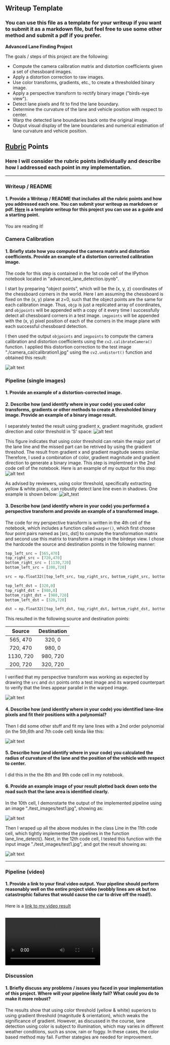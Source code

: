## Writeup Template

### You can use this file as a template for your writeup if you want to submit it as a markdown file, but feel free to use some other method and submit a pdf if you prefer.

**Advanced Lane Finding Project**

The goals / steps of this project are the following:

* Compute the camera calibration matrix and distortion coefficients given a set of chessboard images.
* Apply a distortion correction to raw images.
* Use color transforms, gradients, etc., to create a thresholded binary image.
* Apply a perspective transform to rectify binary image ("birds-eye view").
* Detect lane pixels and fit to find the lane boundary.
* Determine the curvature of the lane and vehicle position with respect to center.
* Warp the detected lane boundaries back onto the original image.
* Output visual display of the lane boundaries and numerical estimation of lane curvature and vehicle position.

[//]: # (Image References)

[image1]: ./output_images/undistorted.png "Undistorted"
[image2]: ./output_images/threshod.png "Thresh Comparison"
[image3]: ./output_images/threshod2.png "Binary Example"
[image4]: ./output_images/birdeye-view.png "Warp Example"
[image5]: ./output_images/lane_line.png "Fit Visual"
[image6]: ./output_images/lane_detection.png "Output"
[image7]: ./output_images/lane_detection2.png "Output2"
[video1]: ./output_images/project_video.mp4 "Video"

## [Rubric](https://review.udacity.com/#!/rubrics/571/view) Points

### Here I will consider the rubric points individually and describe how I addressed each point in my implementation.  

---

### Writeup / README

#### 1. Provide a Writeup / README that includes all the rubric points and how you addressed each one.  You can submit your writeup as markdown or pdf.  [Here](https://github.com/udacity/CarND-Advanced-Lane-Lines/blob/master/writeup_template.md) is a template writeup for this project you can use as a guide and a starting point.  

You are reading it!

### Camera Calibration

#### 1. Briefly state how you computed the camera matrix and distortion coefficients. Provide an example of a distortion corrected calibration image.

The code for this step is contained in the 1st code cell of the IPython notebook located in "advanced_lane_detection.ipynb".  

I start by preparing "object points", which will be the (x, y, z) coordinates of the chessboard corners in the world. Here I am assuming the chessboard is fixed on the (x, y) plane at z=0, such that the object points are the same for each calibration image.  Thus, `objp` is just a replicated array of coordinates, and `objpoints` will be appended with a copy of it every time I successfully detect all chessboard corners in a test image.  `imgpoints` will be appended with the (x, y) pixel position of each of the corners in the image plane with each successful chessboard detection.  

I then used the output `objpoints` and `imgpoints` to compute the camera calibration and distortion coefficients using the `cv2.calibrateCamera()` function.  I applied this distortion correction to the test image "./camera_cal/calibration1.jpg" using the `cv2.undistort()` function and obtained this result: 

![alt text][image1]

### Pipeline (single images)

#### 1. Provide an example of a distortion-corrected image.

#### 2. Describe how (and identify where in your code) you used color transforms, gradients or other methods to create a thresholded binary image.  Provide an example of a binary image result.

[image2]: ./output_images/threshod.png "Thresh Comparison"
[image3]: ./output_images/threshod2.png "Binary Example"
[image_color]: ./output_images/color_threshod.png "Color Thresh"

I separately tested the result using gradient x, gradient magnitude, gradient direction and color threshold in 'S' space: 
![alt text][image2]

This figure indicates that using color threshold can retain the major part of the lane line and the missed part can be retrived by using the gradient threshod. The result from gradient x and gradient magitude seems similar. Therefore, I used a combination of color, gradient magnitude and gradient direction to generate a binary image. This step is implemtned in the 2nd code cell of the notebook. Here is an example of my output for this step: 
![alt text][image3]

As advised by reviewers, using color threshold, specifically extracting yellow & white pixels, can robustly detect lane line even in shadows. One example is shown below: 
![alt_text][image_color]

#### 3. Describe how (and identify where in your code) you performed a perspective transform and provide an example of a transformed image.

The code for my perspective transform is written in the 4th cell of the notebook, which  includes a function called `warper()`, which first choose four point pairs named as [src, dst] to compute the transformation matrix and second use this matrix to transform a image in the birdeye view. I chose the hardcode the source and destination points in the following manner:

```python
top_left_src = [565,470]
top_right_src = [720,470]
bottom_right_src = [1130,720]
bottom_left_src = [200,720]

src = np.float32([top_left_src, top_right_src, bottom_right_src, bottom_left_src])

top_left_dst = [320,0]
top_right_dst = [980,0]
bottom_right_dst = [980,720]
bottom_left_dst = [320,720]

dst = np.float32([top_left_dst, top_right_dst, bottom_right_dst, bottom_left_dst])
```

This resulted in the following source and destination points:

| Source        | Destination   | 
|:-------------:|:-------------:| 
| 565, 470      | 320, 0        | 
| 720, 470      | 980, 0        |
| 1130, 720     | 980, 720      |
| 200, 720      | 320, 720      |

[image4]: ./output_images/birdeye-view.png "Warp Example"
[image5]: ./output_images/lane_linae.png "Fit Visual"
[image6]: ./output_images/lane_detection.png "Output"
[image7]: ./output_images/lane_detection2.png "Output2"

I verified that my perspective transform was working as expected by drawing the `src` and `dst` points onto a test image and its warped counterpart to verify that the lines appear parallel in the warped image.

![alt text][image4]

#### 4. Describe how (and identify where in your code) you identified lane-line pixels and fit their positions with a polynomial?

Then I did some other stuff and fit my lane lines with a 2nd order polynomial (in the 5th,6th and 7th code cell) kinda like this:

![alt text][image5]

#### 5. Describe how (and identify where in your code) you calculated the radius of curvature of the lane and the position of the vehicle with respect to center.

I did this in the the 8th and 9th code cell in my notebook. 

#### 6. Provide an example image of your result plotted back down onto the road such that the lane area is identified clearly.

In the 10th cell, I demonstarte the output of the implemented pipeline using an image "./test_images/test1.jpg", showing as: 

![alt text][image6]

Then I wraped up all the above modules in the class Line in the 11th code cell, which tightly implemented the pipelines in the function lane_line_detect(). Next, in the 12th code cell, I tested this function with the input image "./test_images/test1.jpg", and got the result showing as:

![alt text][image7]

---

### Pipeline (video)

#### 1. Provide a link to your final video output.  Your pipeline should perform reasonably well on the entire project video (wobbly lines are ok but no catastrophic failures that would cause the car to drive off the road!).

Here is a [link to my video result](./output_images/solidYellowLeft.mp4)

![alt text][video1]
---

### Discussion

#### 1. Briefly discuss any problems / issues you faced in your implementation of this project.  Where will your pipeline likely fail?  What could you do to make it more robust?

The results show that using color threshold (yellow & white) superiors to using gradient threshold (magnitude & orientation), which weaks the significance of gradient. However, as discussed in the course, lane detection using color is subject to illumination, which may varies in different weather conditions, such as snow, rain or foggy. In these cases, the color based method may fail. Further stategies are needed for improvement. 

